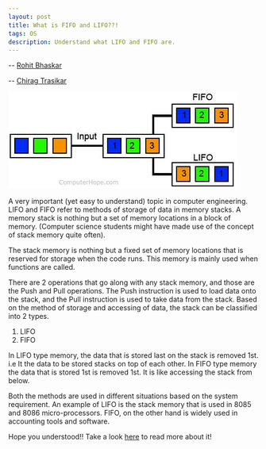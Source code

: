 ```yaml
---
layout: post
title: What is FIFO and LIFO??!
tags: OS
description: Understand what LIFO and FIFO are.
---
```


-- [Rohit Bhaskar](https://github.com/rohitbhaskar)

-- [Chirag Trasikar](https://github.com/chirag16)

![Fifo_Vs_Lifo](/assets/posts/FiFo_Vs_Lifo/fifolifo.jpg) 

A very important (yet easy to understand) topic in computer engineering. LIFO and FIFO refer to methods of storage of data in memory stacks. A memory stack is nothing but a set of memory locations in a block of memory. (Computer science students might have made use of the concept of stack memory quite often).

The stack memory is nothing but a fixed set of memory locations that is reserved for storage when the code runs. This memory is mainly used when functions are called.

There are 2 operations that go along with any stack memory, and those are the Push and Pull operations. The Push instruction is used to load data onto the stack, and the Pull instruction is used to take data from the stack. Based on the method of storage and accessing of data, the stack can be classified into 2 types.
1. LIFO
2. FIFO

In LIFO type memory, the data that is stored last on the stack is removed 1st. i.e It the data to be stored stacks on top of each other.
In FIFO type memory the data that is stored 1st is removed 1st. It is like accessing the stack from below.

Both the methods are used in different situations based on the system requirement. An example of LIFO is the stack memory that is used in 8085 and 8086 micro-processors. FIFO, on the other hand is widely used in accounting tools and software.

Hope you understood!! Take a look [here](https://www.diffen.com/difference/FIFO_vs_LIFO) to read more about it!